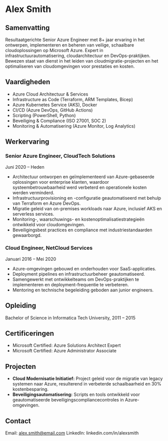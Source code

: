 # Alex Smith

## Samenvatting

Resultaatgerichte Senior Azure Engineer met 8+ jaar ervaring in het ontwerpen, implementeren en beheren van veilige, schaalbare cloudoplossingen op Microsoft Azure. Expert in infrastructuurautomatisering, cloudarchitectuur en DevOps-praktijken. Bewezen staat van dienst in het leiden van cloudmigratie-projecten en het optimaliseren van cloudomgevingen voor prestaties en kosten.

## Vaardigheden

- Azure Cloud Architectuur & Services
- Infrastructure as Code (Terraform, ARM Templates, Bicep)
- Azure Kubernetes Service (AKS), Docker
- CI/CD (Azure DevOps, GitHub Actions)
- Scripting (PowerShell, Python)
- Beveiliging & Compliance (ISO 27001, SOC 2)
- Monitoring & Automatisering (Azure Monitor, Log Analytics)

## Werkervaring

### Senior Azure Engineer, CloudTech Solutions
Juni 2020 – Heden
- Architectuur ontworpen en geïmplementeerd van Azure-gebaseerde oplossingen voor enterprise klanten, waardoor systeembetrouwbaarheid werd verbeterd en operationele kosten werden verminderd.
- Infrastructuurprovisioning en -configuratie geautomatiseerd met behulp van Terraform en Azure DevOps.
- Migratie geleid van on-premises workloads naar Azure, inclusief AKS en serverless services.
- Monitoring-, waarschuwings- en kostenoptimalisatiestrategieën ontwikkeld voor cloudomgevingen.
- Beveiligingsbest practices en compliance met industriestandaarden gewaarborgd.

### Cloud Engineer, NetCloud Services
Januari 2016 – Mei 2020
- Azure-omgevingen gebouwd en onderhouden voor SaaS-applicaties.
- Deployment pipelines en infrastructuurbeheer geautomatiseerd.
- Samengewerkt met ontwikkelteams om DevOps-praktijken te implementeren en deployment-frequentie te verbeteren.
- Mentoring en technische begeleiding geboden aan junior engineers.

## Opleiding

Bachelor of Science in Informatica
Tech University, 2011 – 2015

## Certificeringen

- Microsoft Certified: Azure Solutions Architect Expert
- Microsoft Certified: Azure Administrator Associate

## Projecten

- **Cloud Modernisatie Initiatief:** Project geleid voor de migratie van legacy systemen naar Azure, resulterend in verbeterde schaalbaarheid en 30% kostenbesparing.
- **Beveiligingsautomatisering:** Scripts en tools ontwikkeld voor geautomatiseerde beveiligingscompliancecontroles in Azure-omgevingen.

## Contact

Email: alex.smith@email.com
LinkedIn: linkedin.com/in/alexsmith